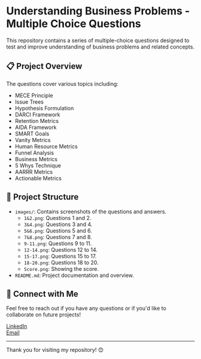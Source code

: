 # Understanding Business Problems - Multiple Choice Questions

This repository contains a series of multiple-choice questions designed to test and improve understanding of business problems and related concepts.

## 📋 Project Overview

The questions cover various topics including:

- MECE Principle
- Issue Trees
- Hypothesis Formulation
- DARCI Framework
- Retention Metrics
- AIDA Framework
- SMART Goals
- Vanity Metrics
- Human Resource Metrics
- Funnel Analysis
- Business Metrics
- 5 Whys Technique
- AARRR Metrics
- Actionable Metrics

## 📂 Project Structure

- `images/`: Contains screenshots of the questions and answers.
  - `1&2.png`: Questions 1 and 2.
  - `3&4.png`: Questions 3 and 4.
  - `5&6.png`: Questions 5 and 6.
  - `7&8.png`: Questions 7 and 8.
  - `9-11.png`: Questions 9 to 11.
  - `12-14.png`: Questions 12 to 14.
  - `15-17.png`: Questions 15 to 17.
  - `18-20.png`: Questions 18 to 20.
  - `Score.png`: Showing the score.
- `README.md`: Project documentation and overview.

## 🤝 Connect with Me

Feel free to reach out if you have any questions or if you'd like to collaborate on future projects!

[LinkedIn](https://www.linkedin.com/in/aisya-rafa-maharani-6a7123253)  
[Email](mailto:aisya.rafa@gmail.com)

---

Thank you for visiting my repository! 😊